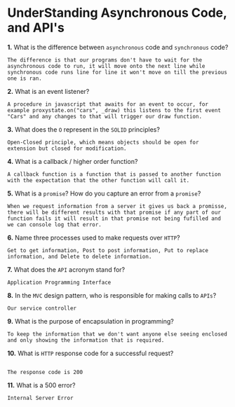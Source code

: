 # UnderStanding Asynchronous Code, and API's

**1.** What is the difference between `asynchronous` code and `synchronous` code?
<!-- enter you answer in the space below -->
```
The difference is that our programs don't have to wait for the asynchronous code to run, it will move onto the next line while synchronous code runs line for line it won't move on till the previous one is ran. 

```
**2.** What is an event listener?
<!-- enter you answer in the space below -->
```
A procedure in javascript that awaits for an event to occur, for example proxystate.on("cars", _draw) this listens to the first event "Cars" and any changes to that will trigger our draw function. 
```
**3.** What does the `O` represent in the `SOLID` principles?
<!-- enter you answer in the space below -->
```
Open-Closed principle, which means objects should be open for extension but closed for modification. 
```
**4.** What is a callback / higher order function?
<!-- enter you answer in the space below -->
```
A callback function is a function that is passed to another function with the expectation that the other function will call it.

```
**5.** What is a `promise`? How do you capture an error from a `promise`?
<!-- enter you answer in the space below -->
```
When we request information from a server it gives us back a promisse, there will be different results with that promise if any part of our function fails it will result in that promise not being fufilled and we can console log that error. 

```
**6.** Name three processes used to make requests over `HTTP`?
<!-- enter you answer in the space below -->
```
Get to get information, Post to post information, Put to replace information, and Delete to delete information. 
```
**7.** What does the `API` acronym stand for?
<!-- enter you answer in the space below -->
```
Application Programming Interface

```
**8.** In the `MVC` design pattern, who is responsible for making calls to `APIs`?
<!-- enter you answer in the space below -->
```
Our service controller

```
**9.** What is the purpose of encapsulation in programming?
<!-- enter you answer in the space below -->
```
To keep the information that we don't want anyone else seeing enclosed and only showing the information that is required. 

```
**10.** What is `HTTP` response code for a successful request?
<!-- enter you answer in the space below -->
```

The response code is 200

```
**11.** What is a 500 error?
<!-- enter you answer in the space below -->
```
Internal Server Error 
```